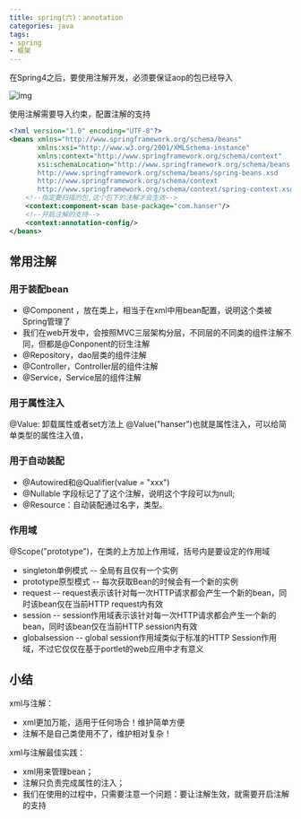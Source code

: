 ```yaml
---
title: spring(六)：annotation
categories: java
tags:
- spring
- 框架 
---
```


在Spring4之后，要使用注解开发，必须要保证aop的包已经导入

![img](https://hanser373.oss-cn-beijing.aliyuncs.com/img/202304132244173.png)

使用注解需要导入约束，配置注解的支持

```xml
<?xml version="1.0" encoding="UTF-8"?>
<beans xmlns="http://www.springframework.org/schema/beans"
       xmlns:xsi="http://www.w3.org/2001/XMLSchema-instance"
       xmlns:context="http://www.springframework.org/schema/context"
       xsi:schemaLocation="http://www.springframework.org/schema/beans
       http://www.springframework.org/schema/beans/spring-beans.xsd
       http://www.springframework.org/schema/context
       http://www.springframework.org/schema/context/spring-context.xsd">
    <!--指定要扫描的包,这个包下的注解才会生效-->
    <context:component-scan base-package="com.hanser"/>
    <!--开启注解的支持-->
    <context:annotation-config/>
</beans>
```

## 常用注解

### 用于装配bean

- @Component ，放在类上，相当于在xml中用bean配置，说明这个类被Spring管理了
- 我们在web开发中，会按照MVC三层架构分层，不同层的不同类的组件注解不同，但都是@Conponent的衍生注解
- @Repository，dao层类的组件注解
- @Controller，Controller层的组件注解
- @Service，Service层的组件注解

### 用于属性注入

@Value: 卸载属性或者set方法上 @Value("hanser")也就是属性注入，可以给简单类型的属性注入值，

### 用于自动装配

- @Autowired和@Qualifier(value = "xxx")
- @Nullable 字段标记了了这个注解，说明这个字段可以为null;
- @Resource：自动装配通过名字，类型。

### 作用域

@Scope("prototype")，在类的上方加上作用域，括号内是要设定的作用域

- singleton单例模式  -- 全局有且仅有一个实例
- prototype原型模式 -- 每次获取Bean的时候会有一个新的实例
- request -- request表示该针对每一次HTTP请求都会产生一个新的bean，同时该bean仅在当前HTTP request内有效
- session -- session作用域表示该针对每一次HTTP请求都会产生一个新的bean，同时该bean仅在当前HTTP session内有效
- globalsession -- global session作用域类似于标准的HTTP Session作用域，不过它仅仅在基于portlet的web应用中才有意义

## 小结

xml与注解：

- xml更加万能，适用于任何场合！维护简单方便
- 注解不是自己类使用不了，维护相对复杂！

xml与注解最佳实践：

- xml用来管理bean；
- 注解只负责完成属性的注入；
- 我们在使用的过程中，只需要注意一个问题：要让注解生效，就需要开启注解的支持





